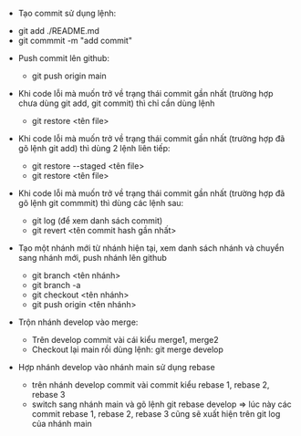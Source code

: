 - Tạo commit sử dụng lệnh:
+ git add ./README.md
+ git commmit -m "add commit"
- Push commit lên github:
    + git push origin main
- Khi code lỗi mà muốn trở về trạng thái commit gần nhất (trường hợp chưa dùng git add, git commit) thì chỉ cần dùng lệnh 
    + git restore <tên file>
- Khi code lỗi mà muốn trở về trạng thái commit gần nhất (trường hợp đã gõ lệnh git add) thì dùng 2 lệnh liên tiếp:
    + git restore --staged  <tên file>
    + git restore <tên file>
- Khi code lỗi mà muốn trở về trạng thái commit gần nhất (trường hợp đã gõ lệnh git commmit) thì dùng các lệnh sau:
    + git log (để xem danh sách commit)
    + git revert <tên commit hash gần nhất>
- Tạo một nhánh mới từ nhánh hiện tại, xem danh sách nhánh và chuyển sang nhánh mới, push nhánh lên github
    + git branch <tên nhánh>
    + git branch -a
    + git checkout <tên nhánh>
    + git push origin <tên nhánh>

- Trộn nhánh develop vào merge:
    - Trên develop commit vài cái kiểu merge1, merge2
    - Checkout lại main rồi dùng lệnh: git merge develop

- Hợp nhánh develop vào nhánh main sử dụng rebase
    + trên nhánh develop commit vài commit kiểu rebase 1, rebase 2, rebase 3
    + switch sang nhánh main và gõ lệnh git rebase develop => lúc này các commit rebase 1, rebase 2, rebase 3 cũng sẽ xuất hiện trên git log của nhánh main